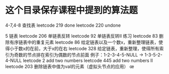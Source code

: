 # 这个目录保存课程中提到的算法题

4-7,4-8 查找表
    leetcode 219 done
    leetcode 220 undone

5 链表
    leetcode 206 单链表反转
    leetcode 92 单链表反转II 练习
    leetcode 83 删除有序链表中的重复元素
    leetcode 86 给定链表以及一个数x，重新整理链表，使得小于数x的在前，大于x的在右
    leetcode 328 给定链表，重新整理，使得所有索引为奇数的节点排在索引为偶数的节点前面
        例子：1-2-3-4-5-NULL -> 1-3-5-2-4-NULL
    leetcode 2 add two numbers
    leetcode 445 add two numbers II
    leetcode 203 删除链表中值为val的元素（虚拟头节点的应用）
œ
